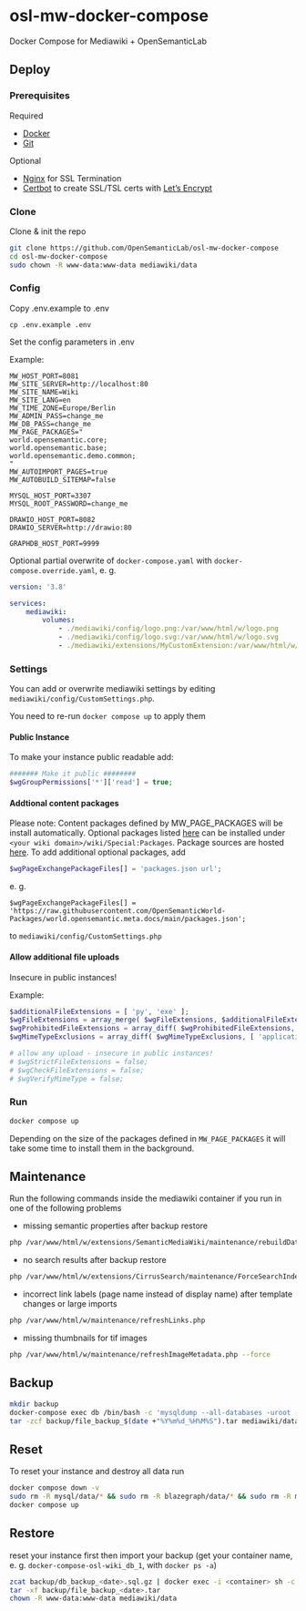 # osl-mw-docker-compose
Docker Compose for Mediawiki + OpenSemanticLab


## Deploy

### Prerequisites 

Required

- [Docker](https://docs.docker.com/engine/install/)
- [Git](https://git-scm.com/book/en/v2/Getting-Started-Installing-Git)

Optional
- [Nginx](https://docs.nginx.com/nginx/admin-guide/installing-nginx/installing-nginx-open-source/) for SSL Termination
- [Certbot](https://certbot.eff.org/instructions) to create SSL/TSL certs with [Let’s Encrypt](https://letsencrypt.org)

  
### Clone

Clone & init the repo

```bash
git clone https://github.com/OpenSemanticLab/osl-mw-docker-compose
cd osl-mw-docker-compose
sudo chown -R www-data:www-data mediawiki/data
```


### Config

Copy .env.example to .env
```
cp .env.example .env
```

Set the config parameters in .env

Example:
```env
MW_HOST_PORT=8081
MW_SITE_SERVER=http://localhost:80
MW_SITE_NAME=Wiki
MW_SITE_LANG=en
MW_TIME_ZONE=Europe/Berlin
MW_ADMIN_PASS=change_me
MW_DB_PASS=change_me
MW_PAGE_PACKAGES="
world.opensemantic.core;
world.opensemantic.base;
world.opensemantic.demo.common;
"
MW_AUTOIMPORT_PAGES=true
MW_AUTOBUILD_SITEMAP=false

MYSQL_HOST_PORT=3307
MYSQL_ROOT_PASSWORD=change_me

DRAWIO_HOST_PORT=8082
DRAWIO_SERVER=http://drawio:80

GRAPHDB_HOST_PORT=9999
```

Optional partial overwrite of `docker-compose.yaml` with `docker-compose.override.yaml`, e. g.
```yaml
version: '3.8'

services:
    mediawiki:
        volumes:
            - ./mediawiki/config/logo.png:/var/www/html/w/logo.png
            - ./mediawiki/config/logo.svg:/var/www/html/w/logo.svg
            - ./mediawiki/extensions/MyCustomExtension:/var/www/html/w/extensions/MyCustomExtension
```


### Settings

You can add or overwrite mediawiki settings by editing `mediawiki/config/CustomSettings.php`.

You need to re-run `docker compose up` to apply them

#### Public Instance
To make your instance public readable add:
```php
####### Make it public ########
$wgGroupPermissions['*']['read'] = true;
```

#### Addtional content packages
Please note: Content packages defined by MW_PAGE_PACKAGES will be install automatically.
Optional packages listed [here](https://github.com/OpenSemanticLab/PagePackages/blob/main/package_index.txt) can be installed under `<your wiki domain>/wiki/Special:Packages`. Package sources are hosted [here](https://github.com/orgs/OpenSemanticWorld-Packages/repositories).
To add additional optional packages, add 
```php
$wgPageExchangePackageFiles[] = 'packages.json url';
```
e. g. 
```
$wgPageExchangePackageFiles[] = 'https://raw.githubusercontent.com/OpenSemanticWorld-Packages/world.opensemantic.meta.docs/main/packages.json';
```
to `mediawiki/config/CustomSettings.php`

#### Allow additional file uploads
Insecure in public instances!

Example:
```php
$additionalFileExtensions = [ 'py', 'exe' ];
$wgFileExtensions = array_merge( $wgFileExtensions, $additionalFileExtensions );
$wgProhibitedFileExtensions = array_diff( $wgProhibitedFileExtensions, $additionalFileExtensions );
$wgMimeTypeExclusions = array_diff( $wgMimeTypeExclusions, [ 'application/x-msdownload' ]); # for .exe

# allow any upload - insecure in public instances!
# $wgStrictFileExtensions = false;
# $wgCheckFileExtensions = false;
# $wgVerifyMimeType = false;
```

### Run

```bash
docker compose up
```

Depending on the size of the packages defined in `MW_PAGE_PACKAGES` it will take some time to install them in the background.


## Maintenance

Run the following commands inside the mediawiki container if you run in one of the following problems

- missing semantic properties after backup restore
```bash
php /var/www/html/w/extensions/SemanticMediaWiki/maintenance/rebuildData.php
```

- no search results after backup restore
```bash
php /var/www/html/w/extensions/CirrusSearch/maintenance/ForceSearchIndex.php
```

- incorrect link labels (page name instead of display name) after template changes or large imports
```bash
php /var/www/html/w/maintenance/refreshLinks.php
```

- missing thumbnails for tif images
```bash
php /var/www/html/w/maintenance/refreshImageMetadata.php --force
```


## Backup
```bash
mkdir backup
docker-compose exec db /bin/bash -c 'mysqldump --all-databases -uroot -p"$MYSQL_ROOT_PASSWORD" 2>/dev/null | gzip | base64 -w 0' | base64 -d > backup/db_backup_$(date +"%Y%m%d_%H%M%S").sql.gz
tar -zcf backup/file_backup_$(date +"%Y%m%d_%H%M%S").tar mediawiki/data
```


## Reset

To reset your instance and destroy all data run

```bash
docker compose down -v
sudo rm -R mysql/data/* && sudo rm -R blazegraph/data/* && sudo rm -R mediawiki/data/*
docker compose up
```


## Restore

reset your instance first then import your backup
(get your container name, e. g. `docker-compose-osl-wiki_db_1`, with `docker ps -a`)
```bash
zcat backup/db_backup_<date>.sql.gz | docker exec -i <container> sh -c 'exec mysql -uroot -p"$MYSQL_ROOT_PASSWORD"'
tar -xf backup/file_backup_<date>.tar
chown -R www-data:www-data mediawiki/data
```
